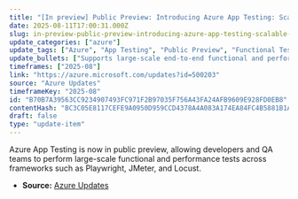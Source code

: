 ```yaml
---
title: "[In preview] Public Preview: Introducing Azure App Testing: Scalable End-to-end App Validation"
date: 2025-08-11T17:00:31.000Z
slug: in-preview-public-preview-introducing-azure-app-testing-scalable-end-to-end-app-validation
update_categories: ["azure"]
update_tags: ["Azure", "App Testing", "Public Preview", "Functional Testing", "Performance Testing", "Playwright", "JMeter", "Locust"]
update_bullets: ["Supports large-scale end-to-end functional and performance testing.", "Compatible with testing frameworks including Playwright, JMeter, and Locust.", "Aims to help identify issues across applications efficiently."]
timeframes: ["2025-08"]
link: "https://azure.microsoft.com/updates?id=500203"
source: "Azure Updates"
timeframeKey: "2025-08"
id: "B70B7A39563CC9234907493FC971F2B97035F756A43FA24AFB9609E928FD0EB8"
contentHash: "BC3C05E8117CEFE9A0950D959CCD4378A4A083A174EA84FC4B5881B1A70A66C1"
draft: false
type: "update-item"
---
```


Azure App Testing is now in public preview, allowing developers and QA teams to perform large-scale functional and performance tests across frameworks such as Playwright, JMeter, and Locust.

- **Source:** [Azure Updates](https://azure.microsoft.com/updates?id=500203)
